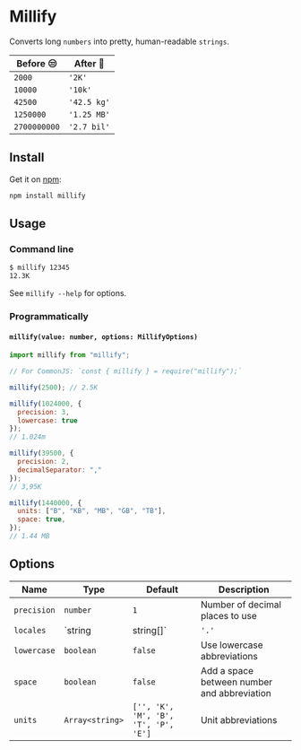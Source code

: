 # Millify

Converts long `numbers` into pretty, human-readable `strings`.

Before :unamused: | After :tada:
--- | ---
`2000` | `'2K'`
`10000` | `'10k'`
`42500` | `'42.5 kg'`
`1250000` | `'1.25 MB'`
`2700000000` | `'2.7 bil'`


## Install

Get it on [npm](https://www.npmjs.com/package/millify):

```bash
npm install millify
```
## Usage

### Command line

```bash
$ millify 12345
12.3K
```

See `millify --help` for options.

### Programmatically

#### `millify(value: number, options: MillifyOptions)`

```js
import millify from "millify";

// For CommonJS: `const { millify } = require("millify");`

millify(2500); // 2.5K

millify(1024000, {
  precision: 3,
  lowercase: true
});
// 1.024m

millify(39500, {
  precision: 2,  
  decimalSeparator: ","
});
// 3,95K

millify(1440000, {
  units: ["B", "KB", "MB", "GB", "TB"],
  space: true,
});
// 1.44 MB
```

## Options

Name | Type | Default | Description
--- | --- | --- | ---
`precision` | `number` | `1` | Number of decimal places to use
`locales` | `string | string[]` | `'.'` | Formats the number in different languages
`lowercase` | `boolean` | `false` | Use lowercase abbreviations
`space` | `boolean` | `false` | Add a space between number and abbreviation
`units` | `Array<string>` | `['', 'K', 'M', 'B', 'T', 'P', 'E']` | Unit abbreviations
